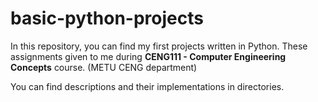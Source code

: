 # basic-python-projects

In this repository, you can find my first projects written in Python. These assignments given to me during **CENG111 - Computer Engineering Concepts** course. (METU CENG department)

You can find descriptions and their implementations in directories.

